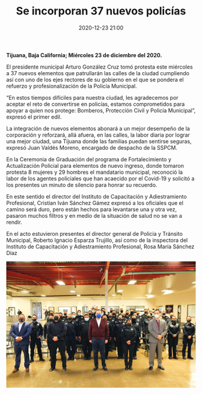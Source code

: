 ﻿---
layout: blog
title:  "Se incorporan 37 nuevos policías"
date:   2020-12-23 21:00
categories: tijuana
permalink: /:categories/:title:output_ext
image: /img/cnr/2020-12-23-se-incorporaran-37-policias.jpeg
alt: "Se incorporan 37 nuevos policías"
autor: 
---


**Tijuana, Baja California; Miércoles 23 de diciembre del 2020.**


El presidente municipal Arturo González Cruz tomó protesta este miércoles a 37 nuevos elementos que patrullarán las calles de la ciudad cumpliendo así con uno de los ejes rectores de su gobierno en el que se pondera el refuerzo y profesionalización de la Policía Municipal.


 “En estos tiempos difíciles para nuestra ciudad, les agradecemos por aceptar el reto de convertirse en policías, estamos comprometidos para apoyar a quien nos protege: Bomberos, Protección Civil y Policía Municipal”, expresó el primer edil.


La integración de nuevos elementos abonará a un mejor desempeño de la corporación y reforzará, allá afuera, en las calles, la labor diaria por lograr una mejor ciudad, una Tijuana donde las familias puedan sentirse seguras, expresó Juan Valdés Moreno, encargado de despacho de la SSPCM.


En la Ceremonia de Graduación del programa de Fortalecimiento y Actualización Policial para elementos de nuevo ingreso, donde tomaron protesta 8 mujeres y 29 hombres el mandatario municipal, reconoció la labor de los agentes policiales que han acaecido por el Covid-19 y solicitó a los presentes un minuto de silencio para honrar su recuerdo.


En este sentido el director del Instituto de Capacitación y Adiestramiento Profesional, Cristian Iván Sánchez Gámez expresó a los oficiales que el camino será duro, pero están hechos para levantarse una y otra vez, pasaron muchos filtros y en medio de la situación de salud no se van a rendir.


En el acto estuvieron presentes el director general de Policía y Tránsito Municipal, Roberto Ignacio Esparza Trujillo, así como de la inspectora del Instituto de Capacitación y Adiestramiento Profesional, Rosa María Sánchez Díaz

<div id="carouselExampleSlidesOnly" class="carousel slide" data-ride="carousel">
  <div class="carousel-inner">
    <div class="carousel-item active">
       <img class="d-block w-100" src="/img/cnr/2020-12-23-se-incorporaran-37-policias.jpeg" loading="lazy"  alt="Se incorporan 37 nuevos policías">
    </div>
  </div>
</div>